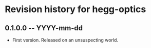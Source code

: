 # Revision history for hegg-optics

## 0.1.0.0 -- YYYY-mm-dd

* First version. Released on an unsuspecting world.
